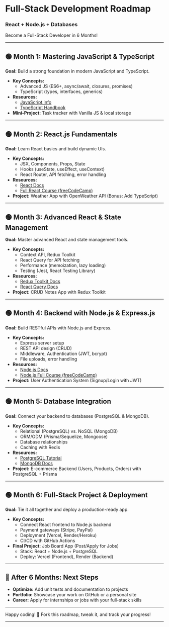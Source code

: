 

# Full-Stack Development Roadmap  
### React + Node.js + Databases  
Become a Full-Stack Developer in 6 Months!

---

## 🟢 Month 1: Mastering JavaScript & TypeScript  
**Goal:** Build a strong foundation in modern JavaScript and TypeScript.  
- **Key Concepts:**  
  - Advanced JS (ES6+, async/await, closures, promises)  
  - TypeScript (types, interfaces, generics)  
- **Resources:**  
  - [JavaScript.info](https://javascript.info/)  
  - [TypeScript Handbook](https://www.typescriptlang.org/docs/handbook/intro.html)  
- **Mini-Project:** Task tracker with Vanilla JS & local storage  

---

## 🟢 Month 2: React.js Fundamentals  
**Goal:** Learn React basics and build dynamic UIs.  
- **Key Concepts:**  
  - JSX, Components, Props, State  
  - Hooks (useState, useEffect, useContext)  
  - React Router, API fetching, error handling  
- **Resources:**  
  - [React Docs](https://react.dev/)  
  - [Full React Course (freeCodeCamp)](https://www.freecodecamp.org/learn)  
- **Project:** Weather App with OpenWeather API (Bonus: Add TypeScript)  

---

## 🟢 Month 3: Advanced React & State Management  
**Goal:** Master advanced React and state management tools.  
- **Key Concepts:**  
  - Context API, Redux Toolkit  
  - React Query for API fetching  
  - Performance (memoization, lazy loading)  
  - Testing (Jest, React Testing Library)  
- **Resources:**  
  - [Redux Toolkit Docs](https://redux-toolkit.js.org/)  
  - [React Query Docs](https://tanstack.com/query)  
- **Project:** CRUD Notes App with Redux Toolkit  

---

## 🟢 Month 4: Backend with Node.js & Express.js  
**Goal:** Build RESTful APIs with Node.js and Express.  
- **Key Concepts:**  
  - Express server setup  
  - REST API design (CRUD)  
  - Middleware, Authentication (JWT, bcrypt)  
  - File uploads, error handling  
- **Resources:**  
  - [Node.js Docs](https://nodejs.org/en/docs)  
  - [Node.js Full Course (freeCodeCamp)](https://www.freecodecamp.org/learn)  
- **Project:** User Authentication System (Signup/Login with JWT)  

---

## 🟢 Month 5: Database Integration  
**Goal:** Connect your backend to databases (PostgreSQL & MongoDB).  
- **Key Concepts:**  
  - Relational (PostgreSQL) vs. NoSQL (MongoDB)  
  - ORM/ODM (Prisma/Sequelize, Mongoose)  
  - Database relationships  
  - Caching with Redis  
- **Resources:**  
  - [PostgreSQL Tutorial](https://www.postgresqltutorial.com/)  
  - [MongoDB Docs](https://www.mongodb.com/docs/)  
- **Project:** E-commerce Backend (Users, Products, Orders) with PostgreSQL + Prisma  

---

## 🟢 Month 6: Full-Stack Project & Deployment  
**Goal:** Tie it all together and deploy a production-ready app.  
- **Key Concepts:**  
  - Connect React frontend to Node.js backend  
  - Payment gateways (Stripe, PayPal)  
  - Deployment (Vercel, Render/Heroku)  
  - CI/CD with GitHub Actions  
- **Final Project:** Job Board App (Post/Apply for Jobs)  
  - Stack: React + Node.js + PostgreSQL  
  - Deploy: Vercel (Frontend), Render (Backend)  

---

## 🚀 After 6 Months: Next Steps  
- **Optimize:** Add unit tests and documentation to projects  
- **Portfolio:** Showcase your work on GitHub or a personal site  
- **Career:** Apply for internships or jobs with your full-stack skills  

---

Happy coding! 🚀 Fork this roadmap, tweak it, and track your progress!  

--- 

